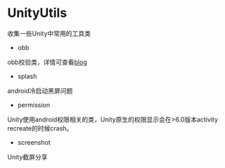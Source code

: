 # UnityUtils
收集一些Unity中常用的工具类
- obb

obb校验类，详情可查看[blog](http://www.jianshu.com/p/af3f8e8f2a96)

- splash

android冷启动黑屏问题

- permission

Unity使用android权限相关的类，Unity原生的权限显示会在>6.0版本activity recreate的时候crash。

- screenshot

Unity截屏分享